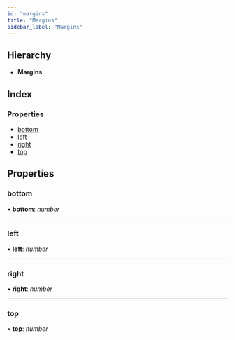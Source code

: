 ```yaml
---
id: "margins"
title: "Margins"
sidebar_label: "Margins"
---
```


## Hierarchy

* **Margins**

## Index

### Properties

* [bottom](margins.md#bottom)
* [left](margins.md#left)
* [right](margins.md#right)
* [top](margins.md#top)

## Properties

###  bottom

• **bottom**: *number*

___

###  left

• **left**: *number*

___

###  right

• **right**: *number*

___

###  top

• **top**: *number*
